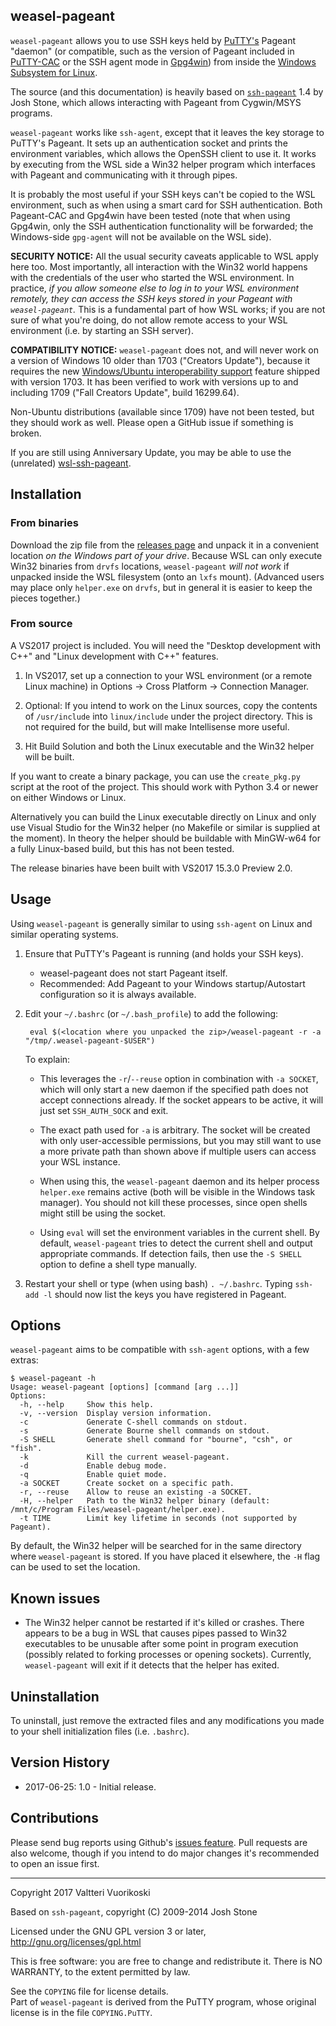 ﻿weasel-pageant
--------------

`weasel-pageant` allows you to use SSH keys held by [PuTTY's](https://www.chiark.greenend.org.uk/~sgtatham/putty/)
Pageant "daemon" (or compatible, such as the version of Pageant included in 
[PuTTY-CAC](https://github.com/NoMoreFood/putty-cac) or the SSH agent mode in
[Gpg4win](https://www.gpg4win.org/)) from inside the
[Windows Subsystem for Linux](https://msdn.microsoft.com/en-us/commandline/wsl/about).

The source (and this documentation) is heavily based on
[`ssh-pageant`](https://github.com/cuviper/ssh-pageant) 1.4 by Josh Stone, which allows
interacting with Pageant from Cygwin/MSYS programs.

`weasel-pageant` works like `ssh-agent`, except that it leaves the key storage to
PuTTY's Pageant.  It sets up an authentication socket and prints the environment
variables, which allows the OpenSSH client to use it. It works by executing from the
WSL side a Win32 helper program which interfaces with Pageant and communicating with
it through pipes.

It is probably the most useful if your SSH keys can't be copied to the WSL environment,
such as when using a smart card for SSH authentication. Both Pageant-CAC and Gpg4win
have been tested (note that when using Gpg4win, only the SSH authentication functionality
will be forwarded; the Windows-side `gpg-agent` will not be available on the WSL side).

**SECURITY NOTICE:** All the usual security caveats applicable to WSL apply here too.
Most importantly, all interaction with the Win32 world happens with the credentials of
the user who started the WSL environment. In practice, *if you allow someone else to
log in to your WSL environment remotely, they can access the SSH keys stored in your
Pageant with `weasel-pageant`.* This is a fundamental part of how WSL works; if you
are not sure of what you're doing, do not  allow remote access to your WSL environment
(i.e. by starting an SSH server).

**COMPATIBILITY NOTICE:** `weasel-pageant` does not, and will never work on
a version of Windows 10 older than 1703 ("Creators Update"), because
it requires the new [Windows/Ubuntu interoperability support](https://blogs.msdn.microsoft.com/wsl/2016/10/19/windows-and-ubuntu-interoperability/)
feature shipped with version 1703. It has been verified to work with versions
up to and including 1709 ("Fall Creators Update", build 16299.64).

Non-Ubuntu distributions (available since 1709) have not been tested, but
they should work as well. Please open a GitHub issue if something is broken.

If you are still using Anniversary Update, you may be able to use the (unrelated)
[wsl-ssh-pageant](https://github.com/benpye/wsl-ssh-pageant).

## Installation

### From binaries

Download the zip file from the [releases page](https://github.com/vuori/weasel-pageant/releases)
and unpack it in a convenient location *on the Windows part of your drive*.
Because WSL can only execute Win32 binaries from `drvfs` locations, `weasel-pageant`
*will not work* if unpacked inside the WSL filesystem (onto an `lxfs` mount).
(Advanced users may place only `helper.exe` on `drvfs`, but in general it is easier
to keep the pieces together.)

### From source

A VS2017 project is included. You will need the "Desktop development with C++" and
"Linux development with C++" features.

1. In VS2017, set up a connection to your WSL environment (or a remote Linux machine)
   in Options → Cross Platform → Connection Manager.

2. Optional: If you intend to work on the Linux sources, copy the contents of
   `/usr/include` into `linux/include` under the project directory.
   This is not required for the build, but will make Intellisense more useful.

3. Hit Build Solution and both the Linux executable and the Win32 helper will be built.

If you want to create a binary package, you can use the `create_pkg.py` script
at the root of the project. This should work with Python 3.4 or newer on either
Windows or Linux.

Alternatively you can build the Linux executable directly on Linux and only use
Visual Studio for the Win32 helper (no Makefile or similar is supplied at the moment).
In theory the helper should be buildable with MinGW-w64 for a fully Linux-based
build, but this has not been tested.

The release binaries have been built with VS2017 15.3.0 Preview 2.0.

## Usage

Using `weasel-pageant` is generally similar to using `ssh-agent` on Linux and
similar operating systems. 

1. Ensure that PuTTY's Pageant is running (and holds your SSH keys).
    * weasel-pageant does not start Pageant itself.
    * Recommended: Add Pageant to your Windows startup/Autostart configuration
      so it is always available.

2. Edit your `~/.bashrc` (or `~/.bash_profile`) to add the following:

        eval $(<location where you unpacked the zip>/weasel-pageant -r -a "/tmp/.weasel-pageant-$USER")

    To explain:

    * This leverages the `-r`/`--reuse` option in combination with `-a SOCKET`,
      which will only start a new daemon if the specified path does not accept connections
      already.  If the socket appears to be active, it will just set `SSH_AUTH_SOCK` and exit.

    * The exact path used for `-a` is arbitrary.  The socket will be created
      with only user-accessible permissions, but you may still want to use a more
      private path than shown above if multiple users can access your WSL instance.

    * When using this, the `weasel-pageant` daemon and its helper process `helper.exe`
      remains active (both will be visible in the Windows task manager).  You should not
      kill these processes, since open shells might still be using the socket. 

    * Using `eval` will set the environment variables in the current shell.
      By default, `weasel-pageant` tries to detect the current shell and output
      appropriate commands. If detection fails, then use the `-S SHELL` option
      to define a shell type manually.

3. Restart your shell or type (when using bash) `. ~/.bashrc`. Typing `ssh-add -l`
   should now list the keys you have registered in Pageant.

## Options

`weasel-pageant` aims to be compatible with `ssh-agent` options, with a few extras:

    $ weasel-pageant -h
    Usage: weasel-pageant [options] [command [arg ...]]
    Options:
      -h, --help     Show this help.
      -v, --version  Display version information.
      -c             Generate C-shell commands on stdout.
      -s             Generate Bourne shell commands on stdout.
      -S SHELL       Generate shell command for "bourne", "csh", or "fish".
      -k             Kill the current weasel-pageant.
      -d             Enable debug mode.
      -q             Enable quiet mode.
      -a SOCKET      Create socket on a specific path.
      -r, --reuse    Allow to reuse an existing -a SOCKET.
      -H, --helper   Path to the Win32 helper binary (default: /mnt/c/Program Files/weasel-pageant/helper.exe).
      -t TIME        Limit key lifetime in seconds (not supported by Pageant).

By default, the Win32 helper will be searched for in the same directory where `weasel-pageant`
is stored. If you have placed it elsewhere, the `-H` flag can be used to set the location.

## Known issues

* The Win32 helper cannot be restarted if it's killed or crashes. There appears to be a bug
  in WSL that causes pipes passed to Win32 executables to be unusable after some point
  in program execution (possibly related to forking processes or opening sockets). Currently,
  `weasel-pageant` will exit if it detects that the helper has exited.

## Uninstallation

To uninstall, just remove the extracted files and any modifications you made
to your shell initialization files (i.e. `.bashrc`).

## Version History

* 2017-06-25: 1.0 - Initial release.

## Contributions

Please send bug reports using Github's [issues feature](https://github.com/vuori/weasel-pageant/issues).
Pull requests are also welcome, though if you intend to do major changes it's recommended to open an
issue first.

------------------------------------------------------------------------------
Copyright 2017  Valtteri Vuorikoski

Based on `ssh-pageant`, copyright (C) 2009-2014  Josh Stone  

Licensed under the GNU GPL version 3 or later, http://gnu.org/licenses/gpl.html

This is free software: you are free to change and redistribute it.
There is NO WARRANTY, to the extent permitted by law.

See the `COPYING` file for license details.  
Part of `weasel-pageant` is derived from the PuTTY program, whose original license is
in the file `COPYING.PuTTY`.
